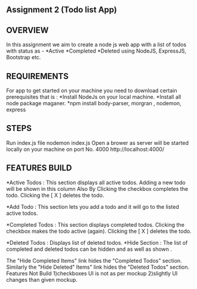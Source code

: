 ## Assignment 2 (Todo list App)
## OVERVIEW
In this assignment we aim to create a node js web app with a list of todos with status as - 
*Active
*Completed
*Deleted
using NodeJS, ExpressJS, Bootstrap etc.
## REQUIREMENTS
For app to get started on your machine you need to download certain prerequisites that is :
*Install NodeJs on your local machine.
*Install all node package maganer.
*npm install body-parser, morgran , nodemon, express
## STEPS
Run index.js file nodemon index.js
Open a brower as server will be started locally on your machine on port No. 4000 http://localhost:4000/
## FEATURES BUILD
*Active Todos : This section displays all active todos. Adding a new todo will be shown in this column Also By Clicking the checkbox completes the todo. Clicking the [ X ] deletes the todo.

*Add Todo : This section lets you add a todo and it will go to the listed active todos.


*Completed Todos : This section displays completed todos. Clicking the checkbox makes the todo active (again). Clicking the [ X ] deletes the todo.

*Deleted Todos : Displays list of deleted todos.
*Hide Section : The list of completed and deleted todos can be hidden and as well as shown .

The "Hide Completed Items" link hides the "Completed Todos" section. Similarly the "Hide Deleted" Items" link hides the "Deleted Todos" section.
Features Not Build
 1)checkboxes UI is not as per mockup  2)slightly UI changes than given mockup.
